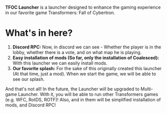 **TFOC Launcher** is a launcher designed to enhance the gaming experience in our favorite game Transformers: Fall of Cybertron.

# What's in here?
1. **Discord RPC:** Now, in discord we can see - Whether the player is in the lobby, whether there is a vote, and on what map he is playing.
2. **Easy installation of mods (So far, only the installation of Coalesced):** With this launcher we can easily install mods.
3. **Our favorite splash:** For the sake of this originally created this launcher (At that time, just a mod). When we start the game, we will be able to see our splash.

And that's not all! In the future, the Launcher will be upgraded to Multi-game Launcher. 
With it, you will be able to run other Transformers games (e.g. WFC, RotDS, ROTF)! Also, and in them will be simplified installation of mods, and Discord RPC!
